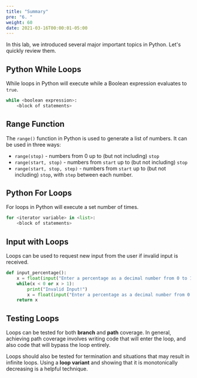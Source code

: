 ```yaml
---
title: "Summary"
pre: "6. "
weight: 60
date: 2021-03-16T00:00:01-05:00
---
```


In this lab, we introduced several major important topics in Python. Let's quickly review them.

## Python While Loops

While loops in Python will execute while a Boolean expression evaluates to `true`.

```python
while <boolean expression>:
    <block of statements>
```

## Range Function

The `range()` function in Python is used to generate a list of numbers. It can be used in three ways:

* `range(stop)` - numbers from $0$ up to (but not including) `stop`
* `range(start, stop)` - numbers from `start` up to (but not including) `stop`
* `range(start, stop, step)` - numbers from `start` up to (but not including) `stop`, with `step` between each number.

## Python For Loops

For loops in Python will execute a set number of times.

```python
for <iterator variable> in <list>:
    <block of statements>
```

## Input with Loops

Loops can be used to request new input from the user if invalid input is received.

```python
def input_percentage():
    x = float(input("Enter a percentage as a decimal number from 0 to 1: "))
    while(x < 0 or x > 1):
        print("Invalid Input!")
        x = float(input("Enter a percentage as a decimal number from 0 to 1: "))
    return x
```

## Testing Loops

Loops can be tested for both **branch** and **path** coverage. In general, achieving path coverage involves writing code that will enter the loop, and also code that will bypass the loop entirely. 

Loops should also be tested for termination and situations that may result in infinite loops. Using a **loop variant** and showing that it is monotonically decreasing is a helpful technique. 

